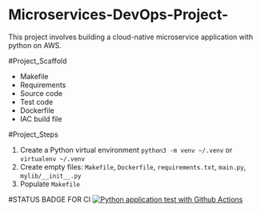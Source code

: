 # Microservices-DevOps-Project-
This project involves building a cloud-native microservice application with python on AWS.

#Project_Scaffold 
- Makefile
- Requirements
- Source code
- Test code
- Dockerfile
- IAC build file

#Project_Steps
1. Create a Python virtual environment `python3 -m venv ~/.venv` or  `virtualenv ~/.venv`
2. Create empty files: `Makefile`, `Dockerfile`, `requirements.txt`, `main.py`, `mylib/__init__.py`
3. Populate `Makefile`

#STATUS BADGE FOR CI 
[![Python application test with Github Actions](https://github.com/Abisoluwa/Microservices-DevOps-Project-/actions/workflows/devops.yml/badge.svg)](https://github.com/Abisoluwa/Microservices-DevOps-Project-/actions/workflows/devops.yml)
